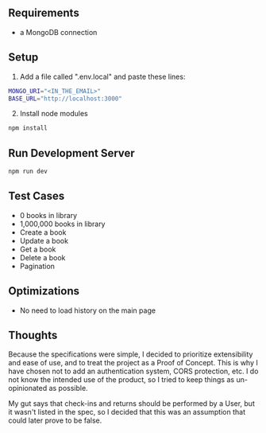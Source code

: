 ## Requirements

- a MongoDB connection

## Setup

1. Add a file called ".env.local" and paste these lines:

```bash
MONGO_URI="<IN_THE_EMAIL>"
BASE_URL="http://localhost:3000"
```

2. Install node modules

```bash
npm install
```

## Run Development Server

```bash
npm run dev
```

## Test Cases

- 0 books in library
- 1,000,000 books in library
- Create a book
- Update a book
- Get a book
- Delete a book
- Pagination

## Optimizations

- No need to load history on the main page

## Thoughts

Because the specifications were simple, I decided to prioritize extensibility and ease of use, and to treat the project as a Proof of Concept. This is why I have chosen not to add an authentication system, CORS protection, etc. I do not know the intended use of the product, so I tried to keep things as un-opinionated as possible.

My gut says that check-ins and returns should be performed by a User, but it wasn't listed in the spec, so I decided that this was an assumption that could later prove to be false.
